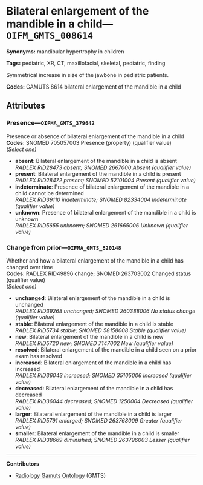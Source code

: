 # Bilateral enlargement of the mandible in a child—`OIFM_GMTS_008614`

**Synonyms:** mandibular hypertrophy in children

**Tags:** pediatric, XR, CT, maxillofacial, skeletal, pediatric, finding

Symmetrical increase in size of the jawbone in pediatric patients.

**Codes:** GAMUTS 8614 bilateral enlargement of the mandible in a child

## Attributes

### Presence—`OIFMA_GMTS_379642`

Presence or absence of bilateral enlargement of the mandible in a child  
**Codes**: SNOMED 705057003 Presence (property) (qualifier value)  
*(Select one)*

- **absent**: Bilateral enlargement of the mandible in a child is absent  
_RADLEX RID28473 absent; SNOMED 2667000 Absent (qualifier value)_
- **present**: Bilateral enlargement of the mandible in a child is present  
_RADLEX RID28472 present; SNOMED 52101004 Present (qualifier value)_
- **indeterminate**: Presence of bilateral enlargement of the mandible in a child cannot be determined  
_RADLEX RID39110 indeterminate; SNOMED 82334004 Indeterminate (qualifier value)_
- **unknown**: Presence of bilateral enlargement of the mandible in a child is unknown  
_RADLEX RID5655 unknown; SNOMED 261665006 Unknown (qualifier value)_

### Change from prior—`OIFMA_GMTS_820148`

Whether and how a bilateral enlargement of the mandible in a child has changed over time  
**Codes**: RADLEX RID49896 change; SNOMED 263703002 Changed status (qualifier value)  
*(Select one)*

- **unchanged**: Bilateral enlargement of the mandible in a child is unchanged  
_RADLEX RID39268 unchanged; SNOMED 260388006 No status change (qualifier value)_
- **stable**: Bilateral enlargement of the mandible in a child is stable  
_RADLEX RID5734 stable; SNOMED 58158008 Stable (qualifier value)_
- **new**: Bilateral enlargement of the mandible in a child is new  
_RADLEX RID5720 new; SNOMED 7147002 New (qualifier value)_
- **resolved**: Bilateral enlargement of the mandible in a child seen on a prior exam has resolved  
- **increased**: Bilateral enlargement of the mandible in a child has increased  
_RADLEX RID36043 increased; SNOMED 35105006 Increased (qualifier value)_
- **decreased**: Bilateral enlargement of the mandible in a child has decreased  
_RADLEX RID36044 decreased; SNOMED 1250004 Decreased (qualifier value)_
- **larger**: Bilateral enlargement of the mandible in a child is larger  
_RADLEX RID5791 enlarged; SNOMED 263768009 Greater (qualifier value)_
- **smaller**: Bilateral enlargement of the mandible in a child is smaller  
_RADLEX RID38669 diminished; SNOMED 263796003 Lesser (qualifier value)_

---

**Contributors**

- [Radiology Gamuts Ontology](https://gamuts.net/) (GMTS)